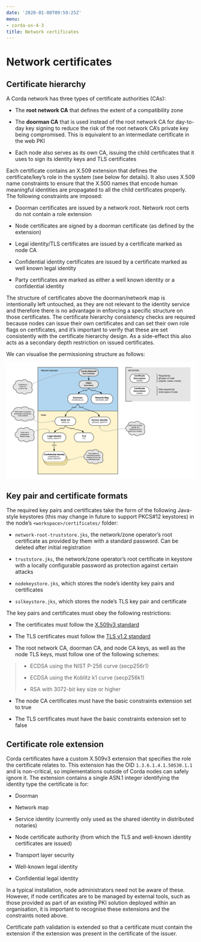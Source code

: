 ```yaml
---
date: '2020-01-08T09:59:25Z'
menu:
- corda-os-4-3
title: Network certificates
---
```




# Network certificates


## Certificate hierarchy

A Corda network has three types of certificate authorities (CAs):


* The **root network CA** that defines the extent of a compatibility zone


* The **doorman CA** that is used instead of the root network CA for day-to-day key signing to reduce the risk of the root
                        network CA’s private key being compromised. This is equivalent to an intermediate certificate in the web PKI


* Each node also serves as its own CA, issuing the child certificates that it uses to sign its identity keys and TLS
                        certificates


Each certificate contains an X.509 extension that defines the certificate/key’s role in the system (see below for details).
                It also uses X.509 name constraints to ensure that the X.500 names that encode human meaningful identities are propagated
                to all the child certificates properly. The following constraints are imposed:


* Doorman certificates are issued by a network root. Network root certs do not contain a role extension


* Node certificates are signed by a doorman certificate (as defined by the extension)


* Legal identity/TLS certificates are issued by a certificate marked as node CA


* Confidential identity certificates are issued by a certificate marked as well known legal identity


* Party certificates are marked as either a well known identity or a confidential identity


The structure of certificates above the doorman/network map is intentionally left untouched, as they are not relevant to
                the identity service and therefore there is no advantage in enforcing a specific structure on those certificates. The
                certificate hierarchy consistency checks are required because nodes can issue their own certificates and can set
                their own role flags on certificates, and it’s important to verify that these are set consistently with the
                certificate hierarchy design. As a side-effect this also acts as a secondary depth restriction on issued
                certificates.

We can visualise the permissioning structure as follows:

![certificate structure](resources/certificate_structure.png "certificate structure")
## Key pair and certificate formats

The required key pairs and certificates take the form of the following Java-style keystores (this may change in future to
                support PKCS#12 keystores) in the node’s `<workspace>/certificates/` folder:


* `network-root-truststore.jks`, the network/zone operator’s root certificate as provided by them with a standard password. Can be deleted after initial registration


* `truststore.jks`, the network/zone operator’s root certificate in keystore with a locally configurable password as protection against certain attacks


* `nodekeystore.jks`, which stores the node’s identity key pairs and certificates


* `sslkeystore.jks`, which stores the node’s TLS key pair and certificate


The key pairs and certificates must obey the following restrictions:


* The certificates must follow the [X.509v3 standard](https://tools.ietf.org/html/rfc5280)


* The TLS certificates must follow the [TLS v1.2 standard](https://tools.ietf.org/html/rfc5246)


* The root network CA, doorman CA, and node CA keys, as well as the node TLS keys, must follow one of the following schemes:

> 
> 
> * ECDSA using the NIST P-256 curve (secp256r1)
> 
> 
> * ECDSA using the Koblitz k1 curve (secp256k1)
> 
> 
> * RSA with 3072-bit key size or higher
> 
> 

* The node CA certificates must have the basic constraints extension set to true


* The TLS certificates must have the basic constraints extension set to false



## Certificate role extension

Corda certificates have a custom X.509v3 extension that specifies the role the certificate relates to. This extension
                has the OID `1.3.6.1.4.1.50530.1.1` and is non-critical, so implementations outside of Corda nodes can safely ignore it.
                The extension contains a single ASN.1 integer identifying the identity type the certificate is for:


* Doorman


* Network map


* Service identity (currently only used as the shared identity in distributed notaries)


* Node certificate authority (from which the TLS and well-known identity certificates are issued)


* Transport layer security


* Well-known legal identity


* Confidential legal identity


In a typical installation, node administrators need not be aware of these. However, if node certificates are to be
                managed by external tools, such as those provided as part of an existing PKI solution deployed within an organisation,
                it is important to recognise these extensions and the constraints noted above.

Certificate path validation is extended so that a certificate must contain the extension if the extension was present
                in the certificate of the issuer.


